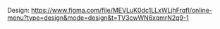 Design: <a href="https://www.figma.com/file/MEVLuK0dc1LLxWLjhFrqfI/online-menu?type=design&mode=design&t=TV3cwWN6xqmrN2q9-1">https://www.figma.com/file/MEVLuK0dc1LLxWLjhFrqfI/online-menu?type=design&mode=design&t=TV3cwWN6xqmrN2q9-1</a>
